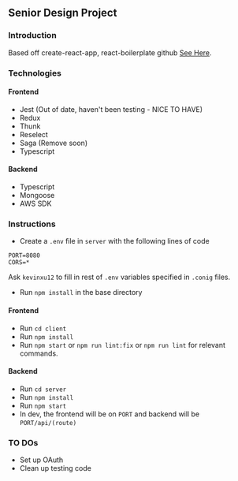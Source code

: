 ## Senior Design Project

### Introduction

Based off create-react-app, react-boilerplate github [See Here](https://github.com/react-boilerplate/react-boilerplate-cra-template]).

### Technologies

#### Frontend

- Jest (Out of date, haven't been testing - NICE TO HAVE)
- Redux
- Thunk
- Reselect
- Saga (Remove soon)
- Typescript

#### Backend

- Typescript
- Mongoose
- AWS SDK

### Instructions

- Create a `.env` file in `server` with the following lines of code

```
PORT=8080
CORS=*
```

Ask `kevinxu12` to fill in rest of `.env` variables specified in `.conig` files.

- Run `npm install` in the base directory

#### Frontend

- Run `cd client`
- Run `npm install`
- Run `npm start` or `npm run lint:fix` or `npm run lint` for relevant commands.

#### Backend

- Run `cd server`
- Run `npm install`
- Run `npm start`
- In dev, the frontend will be on `PORT` and backend will be `PORT/api/(route)`

### TO DOs

- Set up OAuth
- Clean up testing code
